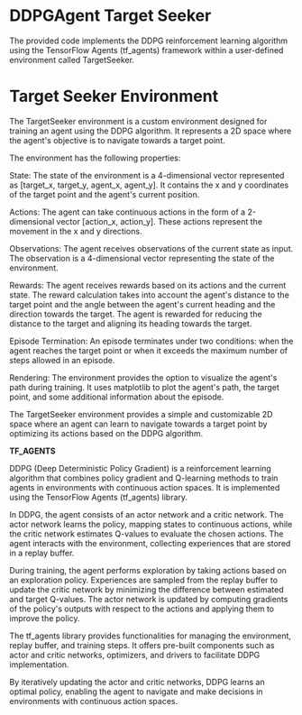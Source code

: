 # DDPGAgent Target Seeker

The provided code implements the DDPG reinforcement learning algorithm using the TensorFlow Agents (tf_agents) framework within a user-defined environment called TargetSeeker.


# Target Seeker Environment

The TargetSeeker environment is a custom environment designed for training an agent using the DDPG algorithm. It represents a 2D space where the agent's objective is to navigate towards a target point.

The environment has the following properties:

State: The state of the environment is a 4-dimensional vector represented as [target_x, target_y, agent_x, agent_y]. It contains the x and y coordinates of the target point and the agent's current position.

Actions: The agent can take continuous actions in the form of a 2-dimensional vector [action_x, action_y]. These actions represent the movement in the x and y directions.

Observations: The agent receives observations of the current state as input. The observation is a 4-dimensional vector representing the state of the environment.

Rewards: The agent receives rewards based on its actions and the current state. The reward calculation takes into account the agent's distance to the target point and the angle between the agent's current heading and the direction towards the target. The agent is rewarded for reducing the distance to the target and aligning its heading towards the target.

Episode Termination: An episode terminates under two conditions: when the agent reaches the target point or when it exceeds the maximum number of steps allowed in an episode.

Rendering: The environment provides the option to visualize the agent's path during training. It uses matplotlib to plot the agent's path, the target point, and some additional information about the episode.

The TargetSeeker environment provides a simple and customizable 2D space where an agent can learn to navigate towards a target point by optimizing its actions based on the DDPG algorithm.



****TF_AGENTS****

DDPG (Deep Deterministic Policy Gradient) is a reinforcement learning algorithm that combines policy gradient and Q-learning methods to train agents in environments with continuous action spaces. It is implemented using the TensorFlow Agents (tf_agents) library.

In DDPG, the agent consists of an actor network and a critic network. The actor network learns the policy, mapping states to continuous actions, while the critic network estimates Q-values to evaluate the chosen actions. The agent interacts with the environment, collecting experiences that are stored in a replay buffer.

During training, the agent performs exploration by taking actions based on an exploration policy. Experiences are sampled from the replay buffer to update the critic network by minimizing the difference between estimated and target Q-values. The actor network is updated by computing gradients of the policy's outputs with respect to the actions and applying them to improve the policy.

The tf_agents library provides functionalities for managing the environment, replay buffer, and training steps. It offers pre-built components such as actor and critic networks, optimizers, and drivers to facilitate DDPG implementation.

By iteratively updating the actor and critic networks, DDPG learns an optimal policy, enabling the agent to navigate and make decisions in environments with continuous action spaces.
